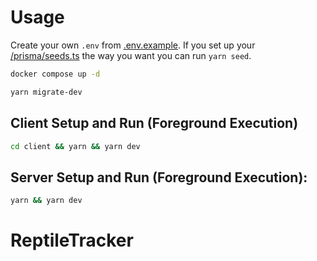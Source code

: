 # Usage
Create your own `.env` from [.env.example](.env.example). If you set up your [/prisma/seeds.ts](prisma/seeds.ts) the way you want you can run `yarn seed`. 
```bash
docker compose up -d
```
```bash
yarn migrate-dev
```
## Client Setup and Run (Foreground Execution)
```bash
cd client && yarn && yarn dev
```
## Server Setup and Run (Foreground Execution):
```bash
yarn && yarn dev
```

# ReptileTracker